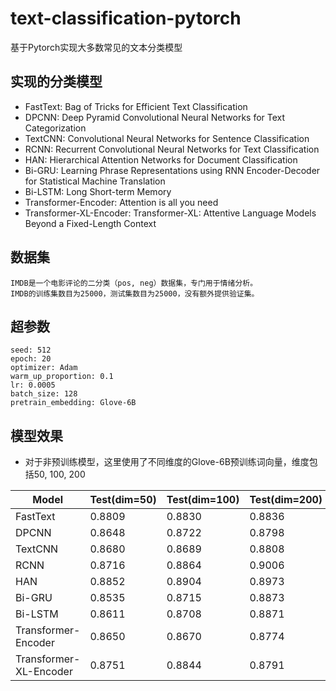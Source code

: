 # text-classification-pytorch
基于Pytorch实现大多数常见的文本分类模型

## 实现的分类模型
* FastText: Bag of Tricks for Efficient Text Classification
* DPCNN: Deep Pyramid Convolutional Neural Networks for Text Categorization 
* TextCNN: Convolutional Neural Networks for Sentence Classification
* RCNN: Recurrent Convolutional Neural Networks for Text Classification 
* HAN: Hierarchical Attention Networks for Document Classification 
* Bi-GRU: Learning Phrase Representations using RNN Encoder-Decoder for Statistical Machine Translation
* Bi-LSTM: Long Short-term Memory
* Transformer-Encoder: Attention is all you need
* Transformer-XL-Encoder: Transformer-XL: Attentive Language Models Beyond a Fixed-Length Context 

## 数据集
    IMDB是一个电影评论的二分类（pos, neg）数据集，专门用于情绪分析。
    IMDB的训练集数目为25000，测试集数目为25000，没有额外提供验证集。

## 超参数
    seed: 512
    epoch: 20
    optimizer: Adam
    warm_up_proportion: 0.1
    lr: 0.0005
    batch_size: 128
    pretrain_embedding: Glove-6B
    
 ## 模型效果
 * 对于非预训练模型，这里使用了不同维度的Glove-6B预训练词向量，维度包括50, 100, 200
 
| Model     | Test(dim=50)   | Test(dim=100)| Test(dim=200)|
| ----------- | ----------- |-----------|-----------|
| FastText   |  0.8809       |   0.8830     |   0.8836        |     
| DPCNN   |     0.8648    |   0.8722     |    0.8798     |   
| TextCNN  |  0.8680       |     0.8689   |   0.8808        | 
| RCNN   |     0.8716    |     0.8864   |       0.9006    | 
|  HAN  |  0.8852      |  0.8904      |    0.8973       | 
|  Bi-GRU  |    0.8535     |    0.8715    |    0.8873       | 
|  Bi-LSTM  |    0.8611    |    0.8708    |    0.8871     | 
|  Transformer-Encoder  |  0.8650       |   0.8670     |      0.8774     | 
|  Transformer-XL-Encoder  |   0.8751      |  0.8844      |  0.8791         | 
